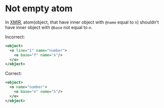 # Not empty atom

In [XMIR], atom(object, that have inner object with `@name` equal to `λ`)
shouldn't have inner object with `@base` not equal to `∅`.

Incorrect:

```xml
<object>
  <o line="1" name="number">
    <o base="f" name="λ"/>
  </o>
</object>
```

Correct:

```xml
<object>
  <o name="number">
    <o base="∅" name="λ"/>
  </o>
</object>
```

[XMIR]: https://news.eolang.org/2022-11-25-xmir-guide.html
